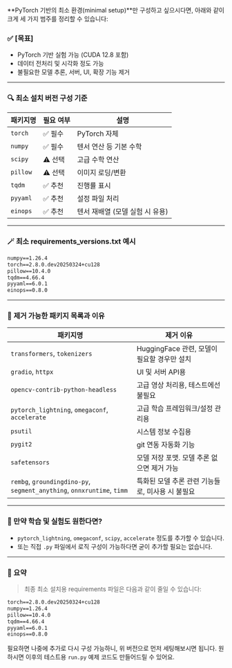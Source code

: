 **PyTorch 기반의 최소 환경(minimal setup)**만 구성하고 싶으시다면, 아래와 같이 크게 세 가지 범주를 정리할 수 있습니다:

### ✅ **[목표]**
- PyTorch 기반 실험 가능 (CUDA 12.8 포함)
- 데이터 전처리 및 시각화 정도 가능
- 불필요한 모델 추론, 서버, UI, 확장 기능 제거

---

### 🔍 **최소 설치 버전 구성 기준**

| 패키지명              | 필요 여부 | 설명 |
|----------------------|-----------|------|
| `torch`              | ✅ 필수   | PyTorch 자체 |
| `numpy`              | ✅ 필수   | 텐서 연산 등 기본 수학 |
| `scipy`              | ⚠️ 선택   | 고급 수학 연산 |
| `pillow`             | ⚠️ 선택   | 이미지 로딩/변환 |
| `tqdm`               | ✅ 추천   | 진행률 표시 |
| `pyyaml`             | ✅ 추천   | 설정 파일 처리 |
| `einops`             | ✅ 추천   | 텐서 재배열 (모델 실험 시 유용) |

---

### 🪄 **최소 requirements_versions.txt 예시**

```txt
numpy==1.26.4
torch==2.8.0.dev20250324+cu128
pillow==10.4.0
tqdm==4.66.4
pyyaml==6.0.1
einops==0.8.0
```

---

### 🧹 **제거 가능한 패키지 목록과 이유**

| 패키지명 | 제거 이유 |
|----------|-----------|
| `transformers`, `tokenizers` | HuggingFace 관련, 모델이 필요할 경우만 설치 |
| `gradio`, `httpx` | UI 및 서버 API용 |
| `opencv-contrib-python-headless` | 고급 영상 처리용, 테스트에선 불필요 |
| `pytorch_lightning`, `omegaconf`, `accelerate` | 고급 학습 프레임워크/설정 관리용 |
| `psutil` | 시스템 정보 수집용 |
| `pygit2` | git 연동 자동화 기능 |
| `safetensors` | 모델 저장 포맷. 모델 추론 없으면 제거 가능 |
| `rembg`, `groundingdino-py`, `segment_anything`, `onnxruntime`, `timm` | 특화된 모델 추론 관련 기능들로, 미사용 시 불필요 |

---

### 🧪 만약 학습 및 실험도 원한다면?

- `pytorch_lightning`, `omegaconf`, `scipy`, `accelerate` 정도를 추가할 수 있습니다.
- 또는 직접 `.py` 파일에서 로직 구성이 가능하다면 굳이 추가할 필요는 없습니다.

---

### 💬 요약

> 최종 최소 설치용 requirements 파일은 다음과 같이 줄일 수 있습니다:

```txt
torch==2.8.0.dev20250324+cu128
numpy==1.26.4
pillow==10.4.0
tqdm==4.66.4
pyyaml==6.0.1
einops==0.8.0
```

필요하면 나중에 추가로 다시 구성 가능하니, 위 버전으로 먼저 세팅해보시면 됩니다. 원하시면 이후의 테스트용 `run.py` 예제 코드도 만들어드릴 수 있어요.